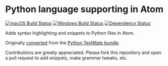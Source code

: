 # Python language supporting in Atom
[![macOS Build Status](https://travis-ci.org/atom/language-python.svg?branch=master)](https://travis-ci.org/atom/language-python)
[![Windows Build Status](https://ci.appveyor.com/api/projects/status/hmxrb9jttjh41es9/branch/master?svg=true)](https://ci.appveyor.com/project/Atom/language-python/branch/master)
[![Dependency Status](https://david-dm.org/atom/language-python.svg)](https://david-dm.org/atom/language-python)

Adds syntax highlighting and snippets to Python files in Atom.

Originally [converted](http://flight-manual.atom.io/hacking-atom/sections/converting-from-textmate) from the [Python TextMate bundle](https://github.com/textmate/python.tmbundle).

Contributions are greatly appreciated. Please fork this repository and open a pull request to add snippets, make grammar tweaks, etc.
